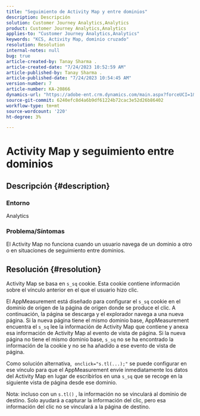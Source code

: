 ```yaml
---
title: "Seguimiento de Activity Map y entre dominios"
description: Descripción
solution: Customer Journey Analytics,Analytics
product: Customer Journey Analytics,Analytics
applies-to: "Customer Journey Analytics,Analytics"
keywords: "KCS, Activity Map, dominio cruzado"
resolution: Resolution
internal-notes: null
bug: true
article-created-by: Tanay Sharma .
article-created-date: "7/24/2023 10:52:59 AM"
article-published-by: Tanay Sharma .
article-published-date: "7/24/2023 10:54:45 AM"
version-number: 7
article-number: KA-20866
dynamics-url: "https://adobe-ent.crm.dynamics.com/main.aspx?forceUCI=1&pagetype=entityrecord&etn=knowledgearticle&id=82ae1840-102a-ee11-bdf4-6045bd006239"
source-git-commit: 6240efc8d4a6b9df61224b72cac3e52d26b86402
workflow-type: tm+mt
source-wordcount: '220'
ht-degree: 3%

---
```


# Activity Map y seguimiento entre dominios

## Descripción {#description}


### Entorno

Analytics

### Problema/Síntomas

El Activity Map no funciona cuando un usuario navega de un dominio a otro o en situaciones de seguimiento entre dominios.


## Resolución {#resolution}


Activity Map se basa en `s_sq` cookie. Esta cookie contiene información sobre el vínculo anterior en el que el usuario hizo clic.

El AppMeasurement está diseñado para configurar el `s_sq` cookie en el dominio de origen de la página de origen donde se produce el clic. A continuación, la página se descarga y el explorador navega a una nueva página. Si la nueva página tiene el mismo dominio base, AppMeasurement encuentra el `s_sq` lee la información de Activity Map que contiene y anexa esa información de Activity Map al evento de vista de página. Si la nueva página no tiene el mismo dominio base, `s_sq` no se ha encontrado la información de la cookie y no se ha añadido a ese evento de vista de página.

Como solución alternativa,  `onclick="s.tl(...);"` se puede configurar en ese vínculo para que el AppMeasurement envíe inmediatamente los datos del Activity Map en lugar de escribirlos en una `s_sq` que se recoge en la siguiente vista de página desde ese dominio.



Nota: incluso con un `s.tl()` , la información no se vinculará al dominio de destino. Solo ayudará a capturar la información del clic, pero esa información del clic no se vinculará a la página de destino.




